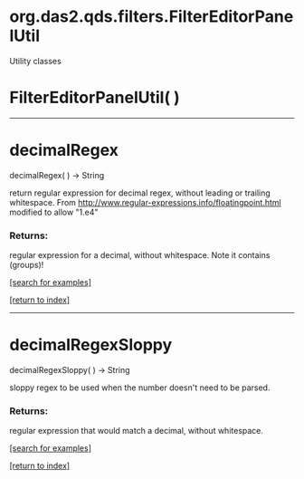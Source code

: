 # org.das2.qds.filters.FilterEditorPanelUtil

Utility classes

# FilterEditorPanelUtil( )


***
<a name="decimalRegex"></a>
# decimalRegex
decimalRegex(  ) &rarr; String

return regular expression for decimal regex, without leading 
 or trailing whitespace.
 From http://www.regular-expressions.info/floatingpoint.html
 modified to allow "1.e4"

### Returns:
regular expression for a decimal, without whitespace.  Note it contains (groups)!

<a href="https://github.com/autoplot/dev/search?q=decimalRegex&unscoped_q=decimalRegex">[search for examples]</a>

<a href="https://github.com/autoplot/documentation/blob/master/javadoc/index-all.md">[return to index]</a>

***
<a name="decimalRegexSloppy"></a>
# decimalRegexSloppy
decimalRegexSloppy(  ) &rarr; String

sloppy regex to be used when the number doesn't need to be parsed.

### Returns:
regular expression that would match a decimal, without whitespace.

<a href="https://github.com/autoplot/dev/search?q=decimalRegexSloppy&unscoped_q=decimalRegexSloppy">[search for examples]</a>

<a href="https://github.com/autoplot/documentation/blob/master/javadoc/index-all.md">[return to index]</a>

